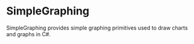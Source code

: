 # SimpleGraphing
SimpleGraphing provides simple graphing primitives used to draw charts and graphs in C#.
